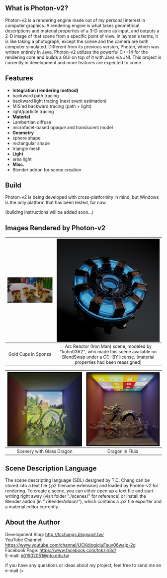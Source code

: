 ## What is Photon-v2?
Photon-v2 is a rendering engine made out of my personal interest in computer graphics. A rendering engine is what takes geometrical descriptions and material properties of a 3-D scene as input, and outputs a 2-D image of that scene from a specific point of view. In layman's terms, it is like taking a photograph, except the scene and the camera are both computer simulated. Different from its previous version, Photon, which was written entirely in Java, Photon-v2 utilizes the powerful C++14 for the rendering core and builds a GUI on top of it with Java via JNI. This project is currently in development and more features are expected to come. <br />

## Features
* **Integration (rendering method)**
 * backward path tracing
 * backward light tracing (next event estimation)
 * MIS'ed backward tracing (path + light)
 * light/particle tracing
* **Material**
 * Lambertian diffuse
 * microfacet-based opaque and translucent model
* **Geometry**
 * sphere shape
 * rectangular shape
 * triangle mesh
* **Light**
 * area light
* **Misc.**
 * Blender addon for scene creation

## Build
Photon-v2 is being developed with cross-platformity in mind, but Windows is the only platform that has been tested, for now. <br />

(building instructions will be added soon...) <br />

## Images Rendered by Photon-v2
| <a href="url"><img src="./gallery/028_sponza gold cups 12800spp.png" align="left" width="450" ></a> | <a href="url"><img src="./gallery/048_Arc Reactor (Iron Man) by kuhn0362 8000spp.png" align="left" width="450" ></a> |
| :---: | :---: |
| Gold Cups in Sponza |  Arc Reactor (Iron Man) scene, modeled by "kuhn0362", who made this scene available on BlendSwap under a CC-BY license. (material properties had been reassigned) |

| <a href="url"><img src="./gallery/044_scenery glass dragon 6000spp.png" align="left" width="450" ></a> | <a href="url"><img src="./gallery/045_water dragon color light.png" align="left" width="450" ></a> |
| :---: | :---: |
| Scenery with Glass Dragon | Dragon in Fluid |

## Scene Description Language
The scene descripting language (SDL) designed by T.C. Chang can be stored into a text file (.p2 filename extension) and loaded by Photon-v2 for rendering. To create a scene, you can either open up a text file and start writing right away (visit folder "./scenes/" for reference) or install the Blender addon (in "./BlenderAddon/"), which contains a .p2 file exporter and a material editor currently.

## About the Author
Development Blog: http://tcchangs.blogspot.tw/ <br />
YouTube Channel:  https://www.youtube.com/channel/UCKdlogjqjuFsuv06wajp-2g <br />
Facebook Page:    https://www.facebook.com/tokzin3d/ <br />
E-mail:           b01502051@ntu.edu.tw <br />

If you have any questions or ideas about my project, feel free to send me an e-mail (= <br />
